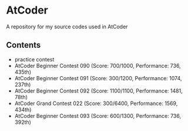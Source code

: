 # AtCoder

A repository for my source codes used in AtCoder

## Contents

- practice contest
- AtCoder Beginner Contest 090 (Score: 700/1000, Performance: 736, 435th)
- AtCoder Beginner Contest 091 (Score: 300/1200, Performance: 1074, 237th)
- AtCoder Beginner Contest 092 (Score: 1100/1100, Performance: 1481, 78th)
- AtCoder Grand Contest 022 (Score: 300/6400, Performance: 1569, 434th)
- AtCoder Beginner Contest 093 (Score: 600/1300, Performance: 736, 392th)
